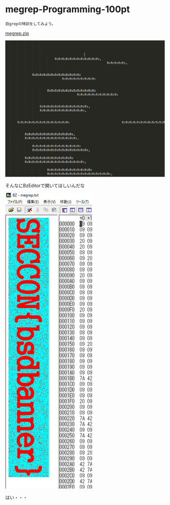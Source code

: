 # megrep-Programming-100pt

```plane
目grepの特訓をしてみよう。
```

[megrep.zip](megrep.zip)

![img](img.png)

そんなにBzEditorで開いてほしいんだな

![img1](img1.png)

はい・・・


